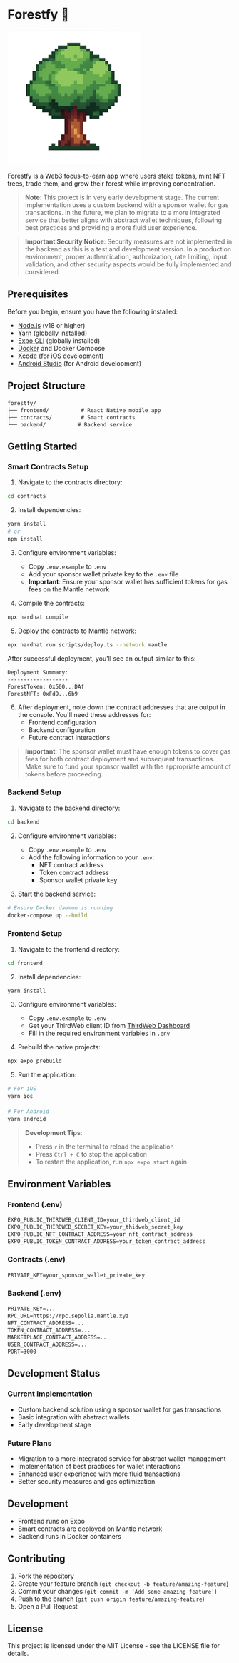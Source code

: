 # Forestfy 🌳

<img src="frontend/public/treenormal.png" alt="Forestfy Tree" width="300"/>

Forestfy is a Web3 focus-to-earn app where users stake tokens, mint NFT trees, trade them, and grow their forest while improving concentration.

> **Note**: This project is in very early development stage. The current implementation uses a custom backend with a sponsor wallet for gas transactions. In the future, we plan to migrate to a more integrated service that better aligns with abstract wallet techniques, following best practices and providing a more fluid user experience.

> **Important Security Notice**: Security measures are not implemented in the backend as this is a test and development version. In a production environment, proper authentication, authorization, rate limiting, input validation, and other security aspects would be fully implemented and considered.

## Prerequisites

Before you begin, ensure you have the following installed:

- [Node.js](https://nodejs.org/) (v18 or higher)
- [Yarn](https://yarnpkg.com/) (globally installed)
- [Expo CLI](https://docs.expo.dev/get-started/installation/) (globally installed)
- [Docker](https://www.docker.com/products/docker-desktop/) and Docker Compose
- [Xcode](https://developer.apple.com/xcode/) (for iOS development)
- [Android Studio](https://developer.android.com/studio) (for Android development)

## Project Structure

```
forestfy/
├── frontend/          # React Native mobile app
├── contracts/         # Smart contracts
└── backend/          # Backend service
```

## Getting Started

### Smart Contracts Setup

1. Navigate to the contracts directory:

```bash
cd contracts
```

2. Install dependencies:

```bash
yarn install
# or
npm install
```

3. Configure environment variables:

   - Copy `.env.example` to `.env`
   - Add your sponsor wallet private key to the `.env` file
   - **Important**: Ensure your sponsor wallet has sufficient tokens for gas fees on the Mantle network

4. Compile the contracts:

```bash
npx hardhat compile
```

5. Deploy the contracts to Mantle network:

```bash
npx hardhat run scripts/deploy.ts --network mantle
```

After successful deployment, you'll see an output similar to this:

```
Deployment Summary:
-------------------
ForestToken: 0x500...DAf
ForestNFT: 0xFd9...6b9
```

6. After deployment, note down the contract addresses that are output in the console. You'll need these addresses for:
   - Frontend configuration
   - Backend configuration
   - Future contract interactions

> **Important**: The sponsor wallet must have enough tokens to cover gas fees for both contract deployment and subsequent transactions. Make sure to fund your sponsor wallet with the appropriate amount of tokens before proceeding.

### Backend Setup

1. Navigate to the backend directory:

```bash
cd backend
```

2. Configure environment variables:

   - Copy `.env.example` to `.env`
   - Add the following information to your `.env`:
     - NFT contract address
     - Token contract address
     - Sponsor wallet private key

3. Start the backend service:

```bash
# Ensure Docker daemon is running
docker-compose up --build
```

### Frontend Setup

1. Navigate to the frontend directory:

```bash
cd frontend
```

2. Install dependencies:

```bash
yarn install
```

3. Configure environment variables:

   - Copy `.env.example` to `.env`
   - Get your ThirdWeb client ID from [ThirdWeb Dashboard](https://thirdweb.com/dashboard/settings)
   - Fill in the required environment variables in `.env`

4. Prebuild the native projects:

```bash
npx expo prebuild
```

5. Run the application:

```bash
# For iOS
yarn ios

# For Android
yarn android
```

> **Development Tips**:
>
> - Press `r` in the terminal to reload the application
> - Press `Ctrl + C` to stop the application
> - To restart the application, run `npx expo start` again

## Environment Variables

### Frontend (.env)

```
EXPO_PUBLIC_THIRDWEB_CLIENT_ID=your_thirdweb_client_id
EXPO_PUBLIC_THIRDWEB_SECRET_KEY=your_thidweb_secret_key
EXPO_PUBLIC_NFT_CONTRACT_ADDRESS=your_nft_contract_address
EXPO_PUBLIC_TOKEN_CONTRACT_ADDRESS=your_token_contract_address

```

### Contracts (.env)

```
PRIVATE_KEY=your_sponsor_wallet_private_key
```

### Backend (.env)

```
PRIVATE_KEY=...
RPC_URL=https://rpc.sepolia.mantle.xyz
NFT_CONTRACT_ADDRESS=...
TOKEN_CONTRACT_ADDRESS=...
MARKETPLACE_CONTRACT_ADDRESS=...
USER_CONTRACT_ADDRESS=...
PORT=3000

```

## Development Status

### Current Implementation

- Custom backend solution using a sponsor wallet for gas transactions
- Basic integration with abstract wallets
- Early development stage

### Future Plans

- Migration to a more integrated service for abstract wallet management
- Implementation of best practices for wallet interactions
- Enhanced user experience with more fluid transactions
- Better security measures and gas optimization

## Development

- Frontend runs on Expo
- Smart contracts are deployed on Mantle network
- Backend runs in Docker containers

## Contributing

1. Fork the repository
2. Create your feature branch (`git checkout -b feature/amazing-feature`)
3. Commit your changes (`git commit -m 'Add some amazing feature'`)
4. Push to the branch (`git push origin feature/amazing-feature`)
5. Open a Pull Request

## License

This project is licensed under the MIT License - see the LICENSE file for details.

